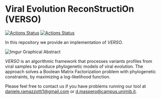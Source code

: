 Viral Evolution ReconStructiOn (VERSO)
================

[![Actions Status](https://github.com/BIMIB-DISCo/VERSO/workflows/check-master/badge.svg)](https://github.com/BIMIB-DISCo/VERSO/actions?query=workflow%3Acheck-master)
[![Actions Status](https://github.com/BIMIB-DISCo/VERSO/workflows/check-development/badge.svg)](https://github.com/BIMIB-DISCo/VERSO/actions?query=workflow%3Acheck-development)

In this repository we provide an implementation of *VERSO*. 

![Imgur Graphical Abstract](https://github.com/BIMIB-DISCo/VERSO/blob/VERSO/graphical_abstract.png)

*VERSO* is an algorithmic framework that processes variants profiles from viral samples to produce phylogenetic 
models of viral evolution. The approach solves a Boolean Matrix Factorization problem with phylogenetic constraints, 
by maximizing a log-likelihood function. 

Please feel free to contact us if you have problems running our tool at daniele.ramazzotti1@gmail.com or d.maspero@campus.unimib.it. 
